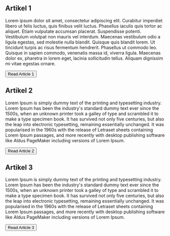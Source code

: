 ## Artikel 1

Lorem ipsum dolor sit amet, consectetur adipiscing elit. Curabitur imperdiet libero ut felis luctus, quis finibus velit luctus. Phasellus iaculis quis tortor ac aliquet. Etiam vulputate accumsan placerat. Suspendisse potenti. Vestibulum volutpat non mauris vel interdum. Maecenas vestibulum odio a ligula egestas, sed molestie nulla blandit. Quisque quis blandit lorem. Ut tincidunt turpis ac risus fermentum hendrerit. Phasellus ut commodo leo. Quisque in sapien commodo, venenatis massa id, viverra ligula. Maecenas dolor ex, pharetra in lorem eget, lacinia sollicitudin tellus. Aliquam dignissim mi vitae egestas ornare.

<button class="read-article" data-article-name="Article 1">Read Article 1</button>

## Artikel 2

Lorem Ipsum is simply dummy text of the printing and typesetting industry. Lorem Ipsum has been the industry's standard dummy text ever since the 1500s, when an unknown printer took a galley of type and scrambled it to make a type specimen book. It has survived not only five centuries, but also the leap into electronic typesetting, remaining essentially unchanged. It was popularised in the 1960s with the release of Letraset sheets containing Lorem Ipsum passages, and more recently with desktop publishing software like Aldus PageMaker including versions of Lorem Ipsum.

<button class="read-article" data-article-name="Article 2">Read Article 2</button>

## Artikel 3

Lorem Ipsum is simply dummy text of the printing and typesetting industry. Lorem Ipsum has been the industry's standard dummy text ever since the 1500s, when an unknown printer took a galley of type and scrambled it to make a type specimen book. It has survived not only five centuries, but also the leap into electronic typesetting, remaining essentially unchanged. It was popularised in the 1960s with the release of Letraset sheets containing Lorem Ipsum passages, and more recently with desktop publishing software like Aldus PageMaker including versions of Lorem Ipsum.

<button class="read-article" data-article-name="Article 3">Read Article 3</button>


<script>
      // Get all buttons
       var buttons = document.querySelectorAll(".read-article");
       var pageLoadTime = new Date(); 
     
       // Loop through buttons
       for (var i = 0; i < buttons.length; i++) {
     
         // Get article name
         var articleName = buttons[i].getAttribute("data-article-name");
     
         // Event listner for button click
         buttons[i].addEventListener("click", function() {
            var clickTime = new Date();
           var readingTime = (clickTime - pageLoadTime) / 1000 / 60;  // convert to minutes 
     
           // Push values to the data layer
           dataLayer.push({
             'event': 'artikel',
             'eventCategory': 'Article',
             'articleName': articleName,
              'readingTime': readingTime 
           });
          console.log(dataLayer);
         });
       }
     
     </script>
